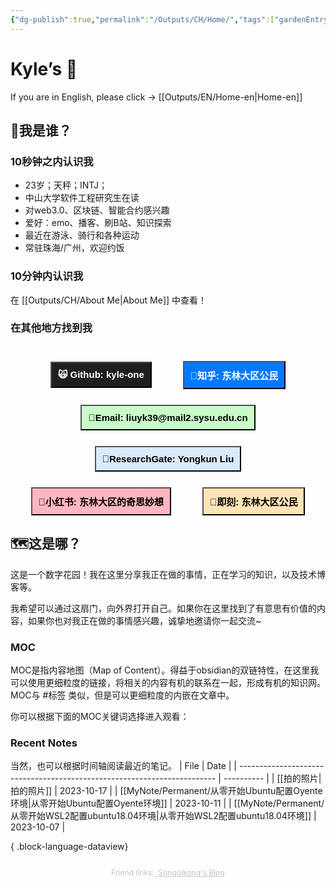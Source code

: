 ```yaml
---
{"dg-publish":true,"permalink":"/Outputs/CH/Home/","tags":["gardenEntry"]}
---
```


# Kyle’s 🏡

If you are in English, please click -> [[Outputs/EN/Home-en\|Home-en]]
## 🤯我是谁？
### 10秒钟之内认识我 
- 23岁；天秤；INTJ；
- 中山大学软件工程研究生在读
- 对web3.0、区块链、智能合约感兴趣
- 爱好：emo、播客、刷B站、知识探索
- 最近在游泳、骑行和各种运动
- 常驻珠海/广州，欢迎约饭
### 10分钟内认识我
在 [[Outputs/CH/About Me\|About Me]] 中查看！
### 在其他地方找到我
<div style="display: flex; flex-wrap: wrap; align-items: center; justify-content: center;">
<div style="display: inline-flex; justify-content: center; margin-right: 25px; margin-left: 25px; margin-top: 25px;"> <a href="https://github.com/kyle-one" target="_blank"> <button style=" font-size: 15px; cursor: pointer;padding: 10px; height: fit-content; margin-top: 0px; background: var(--text-accent); font-weight: 600; color: #FFFFFF; background-color: #1F1F1F">🙀 Github: kyle-one  </button> </a> 
</div>
<div style="display: inline-flex; justify-content: center; margin-right: 25px; margin-left: 25px; margin-top: 25px;"> <a href="https://www.zhihu.com/people/liu-yong-kun-19" target="_blank"> <button style=" font-size: 15px; padding: 10px; height: fit-content; margin-top: 0px; cursor: pointer;background: var(--text-accent); font-weight: 600; color: #FFFFFF; background-color: #0279FF"> 📘知乎: 东林大区公民 </button> </a> </div> 
<div style="display: inline-flex; justify-content: center; margin-right: 25px; margin-left: 25px; margin-top: 25px;"> <a href="mailto:Lyk39@mail2.sysu.edu.cn" target="_blank"> <button style=" font-size: 15px; padding: 10px; height: fit-content; margin-top: 0px; cursor: pointer;background: var(--text-accent); font-weight: 600; color: #000000; background-color: #C8FBC8"> 📧Email: liuyk39@mail2.sysu.edu.cn </button> </a>
</div> 

<div style="display: inline-flex; justify-content: center; margin-top: 25px; margin-right: 25px; margin-left: 25px; "> <a href="https://www.researchgate.net/profile/Yongkun-Liu-2" target="_blank"> <button style=" font-size: 15px; padding: 10px; height: fit-content; margin-top: 0px; cursor: pointer;background: var(--text-accent); font-weight: 600;color: #000000; background-color: #D9EAFB"> 📒ResearchGate: Yongkun Liu </button> </a>
</div> 

<div style="display: inline-flex; justify-content: center; margin-right: 25px; margin-left: 25px; margin-top: 25px;"> <a href="https://www.xiaohongshu.com/user/profile/5bfbe42051783a7cfb5ec5bf" target="_blank"> <button style=" font-size: 15px; padding: 10px; height: fit-content; margin-top: 0px; cursor: pointer;background: var(--text-accent); font-weight: 600;color: #000000; background-color: #FFB6C1"> 📕小红书: 东林大区的奇思妙想 </button> </a>
</div> 

<div style="display: inline-flex; justify-content: center; margin-right: 25px; margin-left: 25px; margin-top: 25px;"> <a href="https://web.okjike.com/u/2d398e62-527d-48e8-84df-9f63178d3966" target="_blank"> <button style=" font-size: 15px; padding: 10px; height: fit-content; margin-top: 0px; cursor: pointer;background: var(--text-accent); font-weight: 600;color: #000000; background-color: #FFE4B5"> 📙即刻: 东林大区公民 </button> </a>
</div> 

</div>

## 🗺️这是哪？
这是一个数字花园！我在这里分享我正在做的事情，正在学习的知识，以及技术博客等。

我希望可以通过这扇门，向外界打开自己。如果你在这里找到了有意思有价值的内容，如果你也对我正在做的事情感兴趣，诚挚地邀请你一起交流~
### MOC
MOC是指内容地图（Map of Content）。得益于obsidian的双链特性，在这里我可以使用更细粒度的链接，将相关的内容有机的联系在一起，形成有机的知识网。MOC与 #标签 类似，但是可以更细粒度的内嵌在文章中。

你可以根据下面的MOC关键词选择进入观看：

### Recent Notes
当然，也可以根据时间轴阅读最近的笔记。
| File                                                                     | Date       |
| ------------------------------------------------------------------------ | ---------- |
| [[拍的照片\|拍的照片]]                                                        | 2023-10-17 |
| [[MyNote/Permanent/从零开始Ubuntu配置Oyente环境\|从零开始Ubuntu配置Oyente环境]]       | 2023-10-11 |
| [[MyNote/Permanent/从零开始WSL2配置ubuntu18.04环境\|从零开始WSL2配置ubuntu18.04环境]] | 2023-10-07 |

{ .block-language-dataview}

<div style="display: flex; flex-wrap: wrap; align-items: center; justify-content: center; font-size: 12px; color:#C3C3C3"><p>Friend links: </p>  <a href="https://github.com/kyle-one/kyle-s-galaxy/blob/main/src/site/img/user/Others/Assets/nan_jing.mp3" target="_blank" style="color: #C3C3C3; font-size: 12px; ">&nbsp Songqikong's Blog </a> </div>

